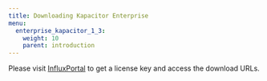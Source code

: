 ```yaml
---
title: Downloading Kapacitor Enterprise
menu:
  enterprise_kapacitor_1_3:
    weight: 10
    parent: introduction
---
```


Please visit [InfluxPortal](https://portal.influxdata.com/) to get a license key and access the download URLs.
